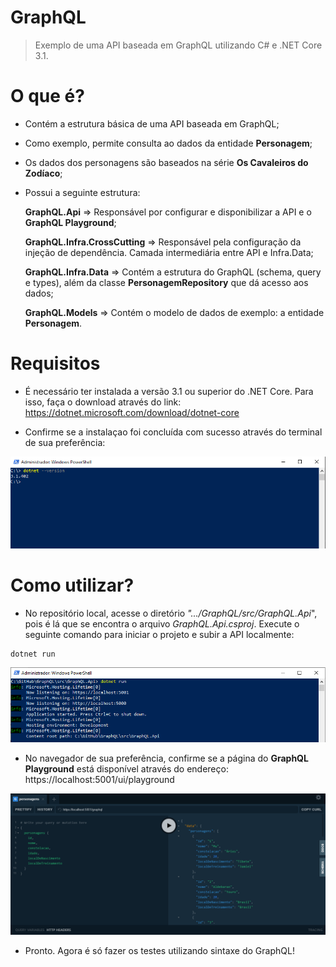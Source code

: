 # GraphQL

> Exemplo de uma API baseada em GraphQL utilizando C# e .NET Core 3.1.

# O que é?

- Contém a estrutura básica de uma API baseada em GraphQL;

- Como exemplo, permite consulta ao dados da entidade **Personagem**;

- Os dados dos personagens são baseados na série **Os Cavaleiros do Zodíaco**;

- Possui a seguinte estrutura:

    **GraphQL.Api** => Responsável por configurar e disponibilizar a API e o **GraphQL Playground**;

    **GraphQL.Infra.CrossCutting** => Responsável pela configuração da injeção de dependência. Camada intermediária entre API e Infra.Data;

    **GraphQL.Infra.Data** => Contém a estrutura do GraphQL (schema, query e types), além da classe **PersonagemRepository** que dá acesso aos dados;
	
	**GraphQL.Models** => Contém o modelo de dados de exemplo: a entidade **Personagem**.
  

# Requisitos

- É necessário ter instalada a versão 3.1 ou superior do .NET Core. Para isso, faça o download através do link: https://dotnet.microsoft.com/download/dotnet-core

- Confirme se a instalaçao foi concluída com sucesso através do terminal de sua preferência:

![image.png](attachments/dotnet-version.png)

# Como utilizar?

- No repositório local, acesse o diretório *".../GraphQL/src/GraphQL.Api*", pois é lá que se encontra o arquivo *GraphQL.Api.csproj*. Execute o seguinte comando para iniciar o projeto e subir a API localmente:

```
dotnet run
```

![image.png](attachments/dotnet-run.png)

- No navegador de sua preferência, confirme se a página do **GraphQL Playground** está disponível através do endereço: https://localhost:5001/ui/playground

![image.png](attachments/graphql-playground.png)

- Pronto. Agora é só fazer os testes utilizando sintaxe do GraphQL!